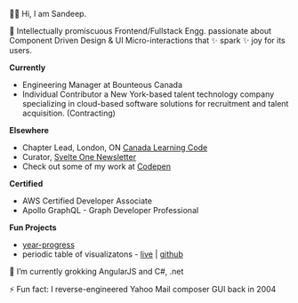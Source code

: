 👋🏻 Hi, I am Sandeep. 


🔭 Intellectually promiscuous Frontend/Fullstack Engg. passionate about Component Driven Design & UI Micro-interactions that ✨ spark ✨ joy for its users.


**Currently**

- Engineering Manager at Bounteous Canada
- Individual Contributor a New York-based talent technology company specializing in cloud-based software solutions for recruitment and talent acquisition. (Contracting)

**Elsewhere**

- Chapter Lead, London, ON [Canada Learning Code](https://www.canadalearningcode.ca/)
- Curator, [Svelte One Newsletter](https://www.svelte.one/)
- Check out some of my work at [Codepen](https://codepen.io/letsandeepio/pens/showcase)


**Certified**

- AWS Certified Developer Associate
- Apollo GraphQL - Graph Developer Professional 

**Fun Projects**

- [year-progress](https://github.com/letsandeepio/year-progress)
- periodic table of visualizatons - [live](https://letsandeepio.github.io/viz-method-table/) | [github](https://github.com/letsandeepio/viz-method-table)


🦀 I’m currently grokking AngularJS and C#, .net

⚡ Fun fact: I reverse-engineered Yahoo Mail composer GUI back in 2004


<!--
**letsandeepio/letsandeepio** is a ✨ _special_ ✨ repository because its `README.md` (this file) appears on your GitHub profile.

Here are some ideas to get you started:

- 🔭 I’m currently working on ...
- 🌱 I’m currently learning ...
- 👯 I’m looking to collaborate on ...
- 🤔 I’m looking for help with ...
- 💬 Ask me about ...
- 📫 How to reach me: ...
- 😄 Pronouns: ...
- ⚡ Fun fact: ...
-->
